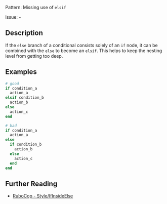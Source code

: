 Pattern: Missing use of `elsif`

Issue: -

## Description

If the `else` branch of a conditional consists solely of an `if` node, it can be combined with the `else` to become an `elsif`. This helps to keep the nesting level from getting too deep.

## Examples

```ruby
# good
if condition_a
  action_a
elsif condition_b
  action_b
else
  action_c
end

# bad
if condition_a
  action_a
else
  if condition_b
    action_b
  else
    action_c
  end
end
```

## Further Reading

* [RuboCop - Style/IfInsideElse](https://rubocop.readthedocs.io/en/latest/cops_style/#styleifinsideelse)
